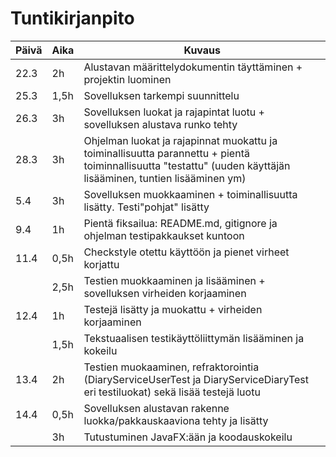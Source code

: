 # Tuntikirjanpito #

  Päivä    |    Aika   | Kuvaus 
----------- | ------------| ------------
| 22.3 |  2h | Alustavan määrittelydokumentin täyttäminen + projektin luominen
| 25.3 | 1,5h| Sovelluksen tarkempi suunnittelu
| 26.3 |  3h | Sovelluksen luokat ja rajapintat luotu + sovelluksen alustava runko tehty
| 28.3 |  3h | Ohjelman luokat ja rajapinnat muokattu ja toiminallisuutta parannettu + pientä toiminnallisuutta "testattu" (uuden käyttäjän lisääminen, tuntien lisääminen ym)
|  5.4    |  3h    | Sovelluksen muokkaaminen + toiminallisuutta lisätty. Testi"pohjat" lisätty
|  9.4    |  1h    | Pientä fiksailua: README.md, gitignore ja ohjelman testipakkaukset kuntoon
|  11.4    |  0,5h    | Checkstyle otettu käyttöön ja pienet virheet korjattu
|  |  2,5h    | Testien muokkaaminen ja lisääminen + sovelluksen virheiden korjaaminen
|  12.4    |  1h    | Testejä lisätty ja muokattu + virheiden korjaaminen
|  |  1,5h    | Tekstuaalisen testikäyttöliittymän lisääminen ja kokeilu
| 13.4 |  2h    | Testien muokaaminen, refraktorointia (DiaryServiceUserTest ja DiaryServiceDiaryTest eri testiluokat) sekä lisää testejä luotu
| 14.4 |  0,5h    | Sovelluksen alustavan rakenne luokka/pakkauskaaviona tehty ja lisätty
|  |  3h  | Tutustuminen JavaFX:ään ja koodauskokeilu


